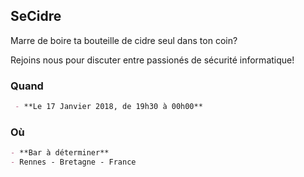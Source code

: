 ## SeCidre

Marre de boire ta bouteille de cidre seul dans ton coin?

Rejoins nous pour  discuter entre passionés de sécurité informatique!

### Quand

```markdown
 - **Le 17 Janvier 2018, de 19h30 à 00h00**
```

### Où

```markdown
- **Bar à déterminer**
- Rennes - Bretagne - France
```
